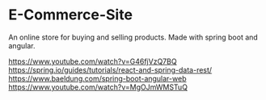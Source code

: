 # E-Commerce-Site
An online store for buying and selling products. Made with spring boot and angular.

https://www.youtube.com/watch?v=G46fjVzQ7BQ
https://spring.io/guides/tutorials/react-and-spring-data-rest/
https://www.baeldung.com/spring-boot-angular-web
https://www.youtube.com/watch?v=MgOJmWMSTuQ

